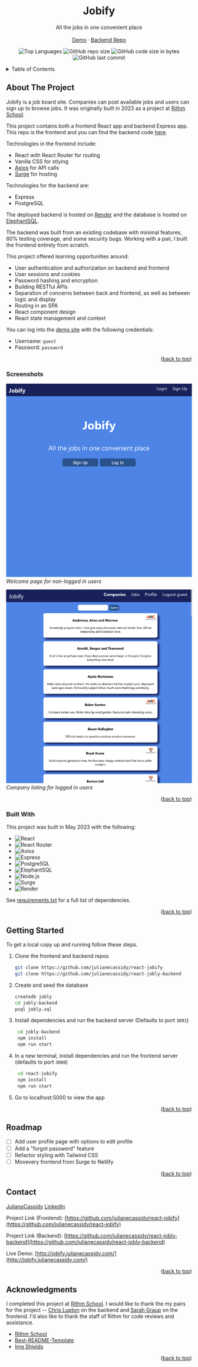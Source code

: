 <a name="readme-top"></a>
<div align="center">

  <h1 align="center">Jobify</h1>

  <p align="center">
    All the jobs in one convenient place
    <br />
    <br />
    <a href="http://jobify.julianecassidy.com/" target="_blank">Demo</a>
    ·
    <a href="https://github.com/julianecassidy/react-jobly-backend" target="_blank">Backend Repo</a>
  </p>
</div>
<div align="center">

![Top Languages](https://img.shields.io/github/languages/top/julianecassidy/react-jobify)
![GitHub repo size](https://img.shields.io/github/repo-size/julianecassidy/react-jobify)
![GitHub code size in bytes](https://img.shields.io/github/languages/code-size/julianecassidy/react-jobify)
![GitHub last commit](https://img.shields.io/github/last-commit/julianecassidy/react-jobify)
</div>

<!-- TABLE OF CONTENTS -->
<details>
  <summary>Table of Contents</summary>
  <ol>
    <li>
      <a href="#about-the-project">About The Project</a>
      <ul>
         <!-- <li><a href="#screenshots">Screenshots</a></li> -->
<!--         <li><a href="#key-features">Key Features</a></li> -->
        <li><a href="#built-with">Built With</a></li>
      </ul>
    </li>
    <li>
      <a href="#getting-started">Getting Started</a>
    </li>
    <li><a href="#usage">Usage</a></li>
    <li><a href="#roadmap">Roadmap</a></li>
<!--     <li><a href="#contributing">Contributing</a></li> -->
<!--     <li><a href="#license">License</a></li> -->
    <li><a href="#contact">Contact</a></li>
    <li><a href="#acknowledgments">Acknowledgments</a></li>
  </ol>
</details>

<!-- ABOUT THE PROJECT -->

## About The Project

Jobify is a job board site. Companies can post available jobs and users can sign up to browse jobs. It was originally built in 2023 as a project at [Rithm School](https://www.rithmschool.com/).

This project contains both a frontend React app and backend Express app. This repo is the frontend and you can find the backend code [here](https://github.com/julianecassidy/react-jobly-backend).

Technologies in the frontend include:

- React with React Router for routing
- Vanilla CSS for stlying
- [Axios](https://axios-http.com/) for API calls
- [Surge](https://surge.sh/) for hosting

Technologies for the backend are:

- Express
- PostgreSQL

The deployed backend is hosted on [Render](https://render.com/) and the database is hosted on [ElephantSQL](https://www.elephantsql.com/).

The backend was built from an existing codebase with minimal features, 80% testing coverage, and some security bugs. Working with a pair, I built the frontend entirely from scratch.

This project offered learning opportunities around:

- User authentication and authorization on backend and frontend
- User sessions and cookies
- Password hashing and encryption
- Building RESTful APIs
- Separation of concerns between back and frontend, as well as between logic and display
- Routing in an SPA
- React component design
- React state management and context

You can log into the [demo site](http://jobify.julianecassidy.com/) with the following credentials:
- Username: `guest`
- Password: `password`

<p align="right">(<a href="#readme-top">back to top</a>)</p>

### Screenshots

<p>
  <img src="/homepage.png" alt="Homepage for non-logged in users">
  <br>
  <em>Welcome page for non-logged in users</em>
</p>

<p>
  <img src="/company-listing.png" alt="Listing of companies">
  <br>
  <em>Company listing for logged in users</em>
</p>

<p align="right">(<a href="#readme-top">back to top</a>)</p>

### Built With

This project was built in May 2023 with the following:

- ![React][React]
- ![React Router][React Router]
- ![Axios][Axios]
- ![Express][Express]
- ![PostgreSQL][PostgreSQL]
- ![ElephantSQL][ElephantSQL]
- ![Node.js][Node.js]
- ![Surge][Surge]
- ![Render][Render]


See [requirements.txt](https://github.com/julianecassidy/react-jobly-backend/blob/master/requirements.txt) for a full list of dependencies.

<p align="right">(<a href="#readme-top">back to top</a>)</p>

<!-- GETTING STARTED -->

## Getting Started

To get a local copy up and running follow these steps.

1. Clone the frontend and backend repos

   ```bash
   git clone https://github.com/julianecassidy/react-jobify
   git clone https://github.com/julianecassidy/react-jobly-backend
   ```

2. Create and seed the database

   ```bash
   createdb jobly
   cd jobly-backend
   psql jobly.sql
   ```

3. Install dependencies and run the backend server (Defaults to port `3001`)

   ```bash
    cd jobly-backend
    npm install
    npm run start
    ```

4. In a new terminal, install dependencies and run the frontend server (defaults to port `3000`)

   ```bash
    cd react-jobify
    npm install
    npm run start
    ```


7. Go to localhost:5000 to view the app

<p align="right">(<a href="#readme-top">back to top</a>)</p>

<!-- ROADMAP -->

## Roadmap

- [ ] Add user profile page with options to edit profile
- [ ] Add a "forgot password" feature
- [ ] Refactor styling with Tailwind CSS
- [ ] Movevery frontend from Surge to Netlify

<p align="right">(<a href="#readme-top">back to top</a>)</p>

<!-- CONTRIBUTING -->

<!-- LICENSE -->


<!-- CONTACT -->

## Contact

[JulianeCassidy](https://julianecassidy.com)
[LinkedIn](https://www.linkedin.com/in/julianemcassidy/)

Project Link (Frontend): [https://github.com/julianecassidy/react-jobify](https://github.com/julianecassidy/react-jobify)

Project Link (Backend): [https://github.com/julianecassidy/react-jobly-backend](https://github.com/julianecassidy/react-jobly-backend)

Live Demo: [http://jobify.julianecassidy.com/](http://jobify.julianecassidy.com/)

<p align="right">(<a href="#readme-top">back to top</a>)</p>

<!-- ACKNOWLEDGMENTS -->

## Acknowledgments

I completed this project at [Rithm School](https://www.rithmschool.com/). I would like to thank the my pairs for the project -- [Chris Lupton](https://github.com/clupt) on the backend and [Sarah Graup](https://github.com/sarahgraup) on the frontend. I'd also like to thank the staff of Rithm for code reviews and assistance.

- [Rithm School](https://www.rithmschool.com/)
- [Best-README-Template](https://github.com/othneildrew/Best-README-Template)
- [Img Shields](https://shields.io)

<p align="right">(<a href="#readme-top">back to top</a>)</p>

<!-- TECHNOLOGY BADGES -->

[React]: https://img.shields.io/badge/React-61DAFB?logo=react&logoColor=white
[React Router]: https://img.shields.io/badge/React_Router-CA4245?logo=react-router&logoColor=white
[Axios]: https://img.shields.io/badge/Axios-5A2D81?logo=axios&logoColor=white
[Express]: https://img.shields.io/badge/Express-000000?logo=express&logoColor=white
[Node.js]: https://img.shields.io/badge/Node.js-339933?logo=node.js&logoColor=white
[PostgreSQL]: https://img.shields.io/badge/PostgreSQL-4169E1?logo=postgresql&logoColor=white
[ElephantSQL]: https://img.shields.io/badge/ElephantSQL-2D9CDB?logo=elephantsql&logoColor=white
[Surge]: https://img.shields.io/badge/Surge-def1e7?logo=surge&logoColor=black
[Render]: https://img.shields.io/badge/Render-000000?logo=render&logoColor=white
